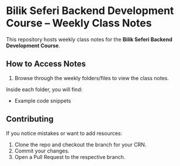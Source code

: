 # Bilik Seferi Backend Development Course – Weekly Class Notes

This repository hosts weekly class notes for the **Bilik Seferi Backend Development Course**.  

## How to Access Notes

1. Browse through the weekly folders/files to view the class notes.

Inside each folder, you will find:
- Example code snippets

## Contributing

If you notice mistakes or want to add resources:
1. Clone the repo and checkout the branch for your CRN.
2. Commit your changes.
3. Open a Pull Request to the respective branch.
